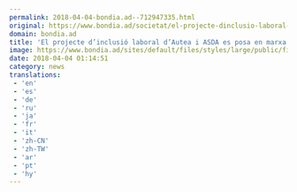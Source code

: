 ```yaml
---
permalink: 2018-04-04-bondia.ad--712947335.html
original: https://www.bondia.ad/societat/el-projecte-dinclusio-laboral-dautea-i-asda-es-posa-en-marxa
domain: bondia.ad
title: 'El projecte d’inclusió laboral d’Autea i ASDA es posa en marxa'
image: https://www.bondia.ad/sites/default/files/styles/large/public/field/image/p._14_autea.jpg?itok=5n2OtBLH
date: 2018-04-04 01:14:51
category: news
translations: 
 - 'en'
 - 'es'
 - 'de'
 - 'ru'
 - 'ja'
 - 'fr'
 - 'it'
 - 'zh-CN'
 - 'zh-TW'
 - 'ar'
 - 'pt'
 - 'hy'
---
```


